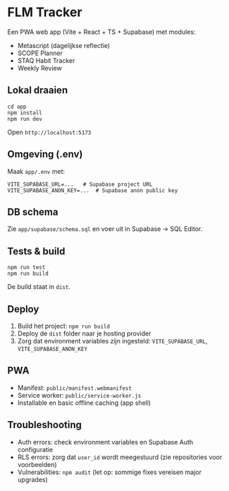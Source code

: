 # FLM Tracker

Een PWA web app (Vite + React + TS + Supabase) met modules:
- Metascript (dagelijkse reflectie)
- SCOPE Planner
- STAQ Habit Tracker
- Weekly Review

## Lokal draaien
```
cd app
npm install
npm run dev
```
Open `http://localhost:5173`

## Omgeving (.env)
Maak `app/.env` met:
```
VITE_SUPABASE_URL=...   # Supabase project URL
VITE_SUPABASE_ANON_KEY=...  # Supabase anon public key
```

## DB schema
Zie `app/supabase/schema.sql` en voer uit in Supabase → SQL Editor.

## Tests & build
```
npm run test
npm run build
```
De build staat in `dist`.

## Deploy
1) Build het project: `npm run build`
2) Deploy de `dist` folder naar je hosting provider
3) Zorg dat environment variables zijn ingesteld: `VITE_SUPABASE_URL`, `VITE_SUPABASE_ANON_KEY`

## PWA
- Manifest: `public/manifest.webmanifest`
- Service worker: `public/service-worker.js`
- Installable en basic offline caching (app shell)

## Troubleshooting  
- Auth errors: check environment variables en Supabase Auth configuratie
- RLS errors: zorg dat `user_id` wordt meegestuurd (zie repositories voor voorbeelden)
- Vulnerabilities: `npm audit` (let op: sommige fixes vereisen major upgrades)